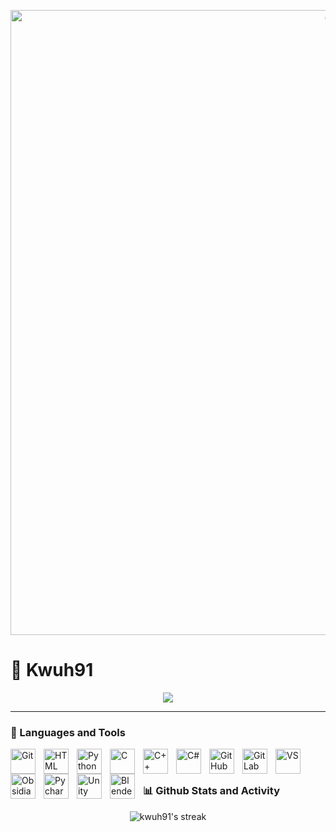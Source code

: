 <p align="center">
<img title="🔥" width="1000px" src="https://raw.githubusercontent.com/kwuh91/kwuh91/master/donut.gif" />
</p>

# 🌊 Kwuh91 

<p align="center">
	<img src="https://readme-typing-svg.demolab.com/?lines=BMSTU%20CS%20student;3%2B%20years%20of%20coding%20experience;Always%20eager%20to%20learn&font=Fira%20Code&center=true&width=440&height=45&color=19979FFF&vCenter=true&pause=1000&size=22" />
</p>

---

### 🧰 Languages and Tools

<img align="left" alt="Git" width="40px" style="padding-right:10px;" src="https://cdn.jsdelivr.net/gh/devicons/devicon/icons/git/git-original.svg" />
<img align="left" alt="HTML" width="40px" style="padding-right:10px;" src="https://cdn.jsdelivr.net/gh/devicons/devicon/icons/html5/html5-plain.svg" />
<img align="left" alt="Python" width="40px" style="padding-right:10px;" src="https://cdn.jsdelivr.net/gh/devicons/devicon/icons/python/python-original.svg" />
<img align="left" alt="C" width="40px" style="padding-right:10px;" src="https://cdn.jsdelivr.net/gh/devicons/devicon/icons/c/c-original.svg" />
<img align="left" alt="C++" width="40px" style="padding-right:10px;" src="https://cdn.jsdelivr.net/gh/devicons/devicon/icons/cplusplus/cplusplus-original.svg" />
<img align="left" alt="C#" width="40px" style="padding-right:10px;" src="https://cdn.jsdelivr.net/gh/devicons/devicon/icons/csharp/csharp-original.svg" />   
<img align="left" alt="GitHub" width="40px" style="padding-right:10px;" src="https://cdn.jsdelivr.net/gh/devicons/devicon/icons/github/github-original.svg" />
<img align="left" alt="GitLab" width="40px" style="padding-right:10px;" src="https://cdn.jsdelivr.net/gh/devicons/devicon/icons/gitlab/gitlab-original.svg" />
<img align="left" alt="VS" width="40px" style="padding-right:10px;" src="https://cdn.jsdelivr.net/gh/devicons/devicon/icons/visualstudio/visualstudio-plain.svg" />
<img align="left" alt="Obsidian" width="40px" style="padding-right:10px;" src="https://obsidian.md/favicon.ico" />
<img align="left" alt="Pycharm" width="40px" style="padding-right:10px;" src="https://cdn.jsdelivr.net/gh/devicons/devicon/icons/pycharm/pycharm-original.svg" />
<img align="left" alt="Unity" width="40px" style="padding-right:10px;" src="https://cdn.jsdelivr.net/gh/devicons/devicon/icons/unity/unity-original.svg" />
<img align="left" alt="Blender" width="40px" style="padding-right:10px;" src="https://cdn.jsdelivr.net/gh/devicons/devicon/icons/blender/blender-original.svg" />
<br />

#

### 📊 Github Stats and Activity

<p align="center">
<img title="🔥" alt="kwuh91's streak" src="https://streak-stats.demolab.com?user=kwuh91&theme=dark"/>
</p>
